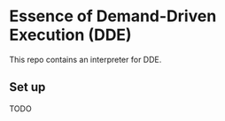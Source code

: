 # Essence of Demand-Driven Execution (DDE)

This repo contains an interpreter for DDE.

## Set up

TODO

